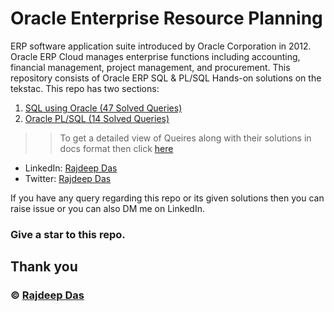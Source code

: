 # Oracle Enterprise Resource Planning

ERP software application suite introduced by Oracle Corporation in 2012. Oracle ERP Cloud manages enterprise functions including accounting, financial management, project management, and procurement. This repository consists of Oracle ERP SQL & PL/SQL Hands-on solutions on the tekstac. This repo has two sections:

1. [SQL using Oracle (47 Solved Queries)](https://github.com/Rajspeaks/Oracle-ERP-tekstac/tree/main/Oracle%20ERP%20Tekstac%20SQL%20Solutions)
2. [Oracle PL/SQL (14 Solved Queries)](https://github.com/Rajspeaks/Oracle-ERP-tekstac/tree/main/Oracle%20ERP%20Tekstac%20PL-SQL%20Solutions)

>>To get a detailed view of Queires along with their solutions in docs format then click [here](https://github.com/Rajspeaks/Oracle-ERP-tekstac/tree/main/docs)

- LinkedIn: [Rajdeep Das](https://linkedin.com/in/itsrajdeepdas)
- Twitter: [Rajdeep Das](https://twitter.com/intent/follow?original_referer=https%3A%2F%2Fgithub.com%2FcodeSTACKr&screen_name=itsrajdeepdas)

If you have any query regarding this repo or its given solutions then you can raise issue or you can also DM me on LinkedIn.

### Give a star to this repo.

## Thank you

### &copy; [Rajdeep Das](https://github.com/Rajspeaks)
